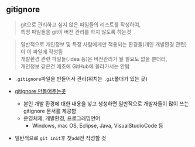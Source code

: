 ## gitignore

> git으로 관리하고 싶지 않은 파일들의 리스트를 작성하여,<br>
>특정 파일들을 git이 버전 관리를 하지 않도록 하는것

> 일반적으로 개인정보 및 특정 사람에게만 적용되는 환경들(개인 개발환경 관련)이 이 파일에 작성됨<br>개발환경 관련 파일들(.idea 등)은 버전관리가 될 필요도 없을 뿐더러, <br>개인정보 같은건 애초에 GitHub에 올라가서는 안됨

- `.gitignore`파일을 만들어서 관리(위치는 `.git`폴더가 있는 곳)
- [gitignore 만들어주는곳](https://gitignore.io/)
  - 본인 개발 환경에 대한 내용을 넣고 생성하면 일반적으로 개발자들이 많이 쓰는 gitignore 문서를 제공함
  - 운영체제, 개발환경, 프로그래밍언어
    - Windows, mac OS, Eclipse, Java, VisualStudioCode 등

- 일반적으로 `git init`후 첫`add`전 작성할 것

